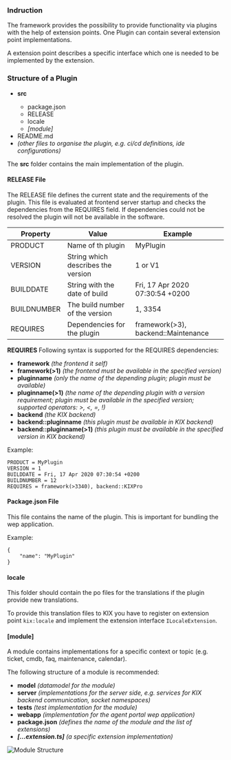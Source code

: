 ### Indruction
The framework provides the possibility to provide functionality via plugins with the help of extension points. One Plugin can contain several extension point implementations. 

A extension point describes a specific interface which one is needed to be implemented by the extension.

### Structure of a Plugin
<ul>
    <li><b>src</b></li>
        <ul>
            <li>package.json</li>
            <li>RELEASE</li>
            <li>locale</li>
            <li><i>[module]</i></li>            
        </ul>
    <li>README.md</li>
    <li><i>(other files to organise the plugin, e.g. ci/cd definitions, ide configurations)</i></li>
</ul>

The **src** folder contains the main implementation of the plugin.

#### RELEASE File
The RELEASE file defines the current state and the requirements of the plugin. This file is evaluated at frontend server startup and checks the dependencies from the REQUIRES field. If dependencies could not be resolved the plugin will not be available in the software.

| Property    | Value                              | Example                             |
| ----------- | ---------------------------------- | ----------------------------------- |
| PRODUCT     | Name of th plugin                  | MyPlugin                            |
| VERSION     | String which describes the version | 1 or V1                             |
| BUILDDATE   | String with the date of build      | Fri, 17 Apr 2020 07:30:54 +0200     |
| BUILDNUMBER | The build number of the version    | 1, 3354                             |
| REQUIRES    | Dependencies for the plugin        | framework(>3), backend::Maintenance |

**REQUIRES**
Following syntax is supported for the REQUIRES dependencies:
* **framework** *(the frontend it self)*
* **framework(>1)** *(the frontend must be available in the specified version)*
* **pluginname** *(only the name of the depending plugin; plugin must be available)*
* **pluginname(>1)** *(the name of the depending plugin with a version requirement; plugin must be available in the specified version; supported operators: >, <, =, !)*
* **backend** *(the KIX backend)*
* **backend::pluginname** *(this plugin must be available in KIX backend)*
* **backend::pluginname(>1)** *(this plugin must be available in the specified version in KIX backend)*

Example:
```
PRODUCT = MyPlugin
VERSION = 1
BUILDDATE = Fri, 17 Apr 2020 07:30:54 +0200
BUILDNUMBER = 12
REQUIRES = framework(>3340), backend::KIXPro
```

#### Package.json File
This file contains the name of the plugin. This is important for bundling the wep application.

Example:
```
{
    "name": "MyPlugin"
}
```

#### locale
This folder should contain the po files for the translations if the plugin provide new translations.

To provide this translation files to KIX you have to register on extension point `kix:locale` and implement the extension interface `ILocaleExtension`.

#### [module]
A module contains implementations for a specific context or topic (e.g. ticket, cmdb, faq, maintenance, calendar).

The following structure of a module is recommended:

* **model** *(datamodel for the module)*
* **server** *(implementations for the server side, e.g. services for KIX backend communication, socket namespaces)*
* **tests** *(test implementation for the module)*
* **webapp** *(implementation for the agent portal wep application)*
* **package.json** *(defines the name of the module and the list of extensions)*
* ***[...extension.ts]*** *(a specific extension implementation)*

![Module Structure](static/module-structure.png)